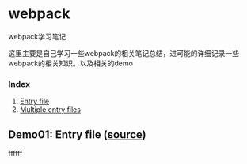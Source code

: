 # webpack
webpack学习笔记

这里主要是自己学习一些webpack的相关笔记总结，进可能的详细记录一些webpack的相关知识。以及相关的demo

### Index

1. [Entry file](#demo01-entry-file-source)
1. [Multiple entry files](#demo02-multiple-entry-files-source)





## Demo01: Entry file ([source](https://github.com/ruanyf/webpack-demos/tree/master/demo01))
ffffff
